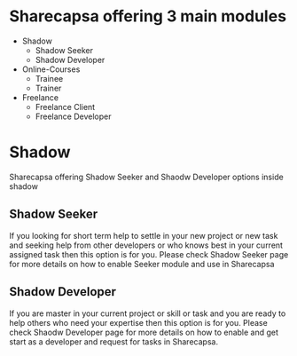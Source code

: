 # Sharecapsa offering **3** main modules
* Shadow
  * Shadow Seeker
  * Shadow Developer
* Online-Courses
  * Trainee
  * Trainer
* Freelance
  * Freelance Client
  * Freelance Developer
  
# Shadow
Sharecapsa offering Shadow Seeker and Shaodw Developer options inside shadow
## Shadow Seeker
If you looking for short term help to settle in your new project or new task and seeking help from other developers or who knows best in your current assigned task then this option is for you. 
Please check Shadow Seeker page for more details on how to enable Seeker module and use in Sharecapsa

## Shadow Developer
If you are master in your current project or skill or task and you are ready to help others who need your expertise then this option is for you.
Please check Shaodw Developer page for more details on how to enable and get start as a developer and request for tasks in Sharecapsa.


